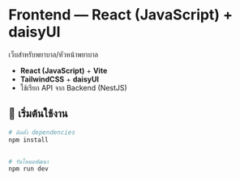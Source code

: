 # Frontend — React (JavaScript) + daisyUI

เว็บสำหรับพยาบาล/หัวหน้าพยาบาล

- **React (JavaScript)** + **Vite**
- **TailwindCSS** + **daisyUI**
- ใช้เรียก API จาก Backend (NestJS)

## 🚀 เริ่มต้นใช้งาน

```bash
# ติดตั้ง dependencies
npm install


# รันโหมดพัฒนา
npm run dev
```

